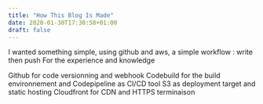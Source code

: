 ```yaml
---
title: "How This Blog Is Made"
date: 2020-01-30T17:30:58+01:00
draft: false
---
```


I wanted something simple, using github and aws, a simple workflow : write then push
For the experience and knowledge

Github for code versionning and webhook
Codebuild for the build environnement and Codepipeline as CI/CD tool
S3 as deployment target and static hosting
Cloudfront for CDN and HTTPS terminaison
